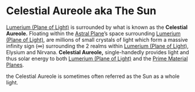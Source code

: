 # Celestial Aureole aka The Sun

[Lumerium (Plane of Light)](Lumerium%20(Plane%20of%20Light)%207f2da552496c45d5b544d82df911103f.md) is surrounded by what is known as the **Celestial Aureole.** Floating within the [Astral Plane](Astral%20Plane%20f9ded4fd5e784cab88623297a7302d3f.md)’s space surrounding [Lumerium (Plane of Light)](Lumerium%20(Plane%20of%20Light)%207f2da552496c45d5b544d82df911103f.md), are millions of small crystals of light which form a massive infinity sign (∞) surrounding the 2 realms within [Lumerium (Plane of Light)](Lumerium%20(Plane%20of%20Light)%207f2da552496c45d5b544d82df911103f.md), Elysium and Nirvana. **Celestial Aureole,** single-handedly provides light and thus solar energy to both [Lumerium (Plane of Light)](Lumerium%20(Plane%20of%20Light)%207f2da552496c45d5b544d82df911103f.md) and the [Prime Material Planes](Prime%20Material%20Planes%2020a880ed277044b892497e01fd27933b.md).

the Celestial Aureole is sometimes often referred as the Sun as a whole light.